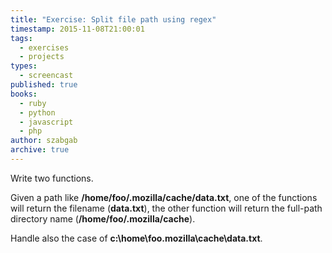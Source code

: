 ```yaml
---
title: "Exercise: Split file path using regex"
timestamp: 2015-11-08T21:00:01
tags:
  - exercises
  - projects
types:
  - screencast
published: true
books:
  - ruby
  - python
  - javascript
  - php
author: szabgab
archive: true
---
```



Write two functions.

Given a path like <b>/home/foo/.mozilla/cache/data.txt</b>,
one of the functions will return the filename (<b>data.txt</b>),
the other function will return the full-path directory name (<b>/home/foo/.mozilla/cache</b>).

Handle also the case of <b>c:\home\foo\.mozilla\cache\data.txt</b>.


<slidecast file="beginner-perl/exercise-split-path" youtube="ooejgCs6VC4" />

